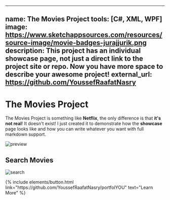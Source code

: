 ---
 name: The Movies Project
 tools: [C#, XML, WPF]
 image: https://www.sketchappsources.com/resources/source-image/movie-badges-jurajjurik.png
 description: This project has an individual showcase page, not just a direct link to the project site or repo. Now you have more space to describe your awesome project!
 external_url: https://github.com/YoussefRaafatNasry
 ---

# The Movies Project

The Movies Project is something like **Netflix**, the only difference is that **it's not real**! It doesn't exist! I just created it to demonstrate how the **showcase** page looks like and how you can write whatever you want with full markdown support.

![preview](https://www.sketchappsources.com/resources/source-image/we-were-soldiers-landing-page-dbruggisser.jpg)

## Search Movies

![search](https://www.sketchappsources.com/resources/source-image/microsoft-windows-10-virtual-keyboard-diogo-sousa.png)

<p class="text-center">
{% include elements/button.html link="https://github.com/YoussefRaafatNasry/portfolYOU" text="Learn More" %}
</p>